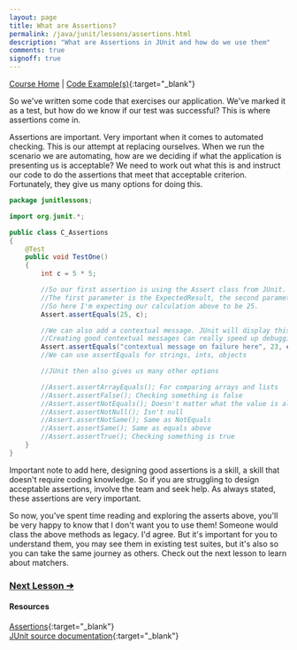 ```yaml
---
layout: page
title: What are Assertions?
permalink: /java/junit/lessons/assertions.html
description: "What are Assertions in JUnit and how do we use them"
comments: true
signoff: true
---
```

[Course Home](../../course) \| [Code Example(s)](https://github.com/FriendlyTester/Free-Java-Basics-Course/blob/master/src/test/java/junitlessons/C_Assertions.java){:target="_blank"}

So we've written some code that exercises our application. We've marked it as a test, but how do we know if our test was successful? This is where assertions come in.

Assertions are important. Very important when it comes to automated checking. This is our attempt at replacing ourselves. When we run the scenario we are automating, how are we deciding if what the application is presenting us is acceptable? We need to work out what this is and instruct our code to do the assertions that meet that acceptable criterion. Fortunately, they give us many options for doing this.

```java
package junitlessons;

import org.junit.*;

public class C_Assertions
{
    @Test
    public void TestOne()
    {
        int c = 5 * 5;

        //So our first assertion is using the Assert class from JUnit.
        //The first parameter is the ExpectedResult, the second parameter is the actual value.
        //So here I'm expecting our calculation above to be 25.
        Assert.assertEquals(25, c);

        //We can also add a contextual message. JUnit will display this message upon failure
        //Creating good contextual messages can really speed up debugging
        Assert.assertEquals("contextual message on failure here", 23, c);
        //We can use assertEquals for strings, ints, objects

        //JUnit then also gives us many other options

        //Assert.assertArrayEquals(); For comparing arrays and lists
        //Assert.assertFalse(); Checking something is false
        //Assert.assertNotEquals(); Doesn't matter what the value is along as its not this value
        //Assert.assertNotNull(); Isn't null
        //Assert.assertNotSame(); Same as NotEquals
        //Assert.assertSame(); Same as equals above
        //Assert.assertTrue(); Checking something is true
    }
}
```

Important note to add here, designing good assertions is a skill, a skill that doesn't require coding knowledge. So if you are struggling to design acceptable assertions, involve the team and seek help. As always stated, these assertions are very important.

So now, you've spent time reading and exploring the asserts above, you'll be very happy to know that I don't want you to use them! Someone would class the above methods as legacy. I'd agree. But it's important for you to understand them, you may see them in existing test suites, but it's also so you can take the same journey as others. Check out the next lesson to learn about matchers.

### [Next Lesson &#10132;](../lessons/matchers)

#### Resources
[Assertions](https://github.com/junit-team/junit4/wiki/Assertions){:target="_blank"}  
[JUnit source documentation](http://junit.sourceforge.net/javadoc/org/junit/Assert.html){:target="_blank"}